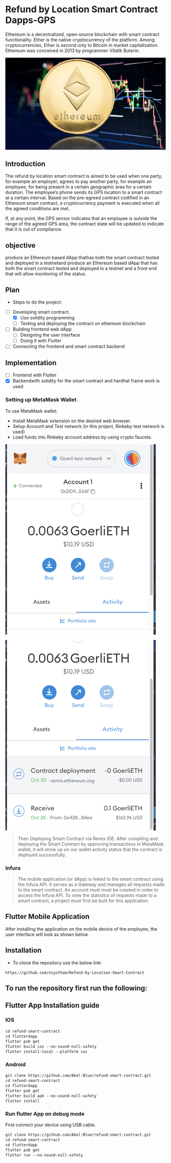 # Refund by Location Smart Contract Dapps-GPS
Ethereum is a decentralized, open-source blockchain with smart contract functionality. Ether is the native cryptocurrency of the platform. Among cryptocurrencies, Ether is second only to Bitcoin in market capitalization. Ethereum was conceived in 2013 by programmer Vitalik Buterin.

![Ethereum](https://github.com/niyotham/Refund-by-Location-Smart-Contract/blob/main/ethereum.png)

## Introduction

The refund by location smart contract is aimed to be used when one party, for example an employer, agrees to pay another party, for example an employee, for being present in a certain geographic area for a certain duration. The employee’s phone sends its GPS location to a smart contract at a certain interval. Based on the pre-agreed contract codified in an Ethereum smart contract, a cryptocurrency payment is executed when all the agreed conditions are met.  

If, at any point, the GPS sensor indicates that an employee is outside the range of the agreed GPS area, the contract state will be updated to indicate that it is out of compliance.  

## objective

produce an Ethereum based dApp thathas both the smart contract tested and deployed in a testnetand
produce an Ethereum based dApp that has both the smart contract tested and deployed in a testnet and a front end that will allow monitoring of the status.

## Plan
* Steps to do the project:
- [ ] Developing smart contract.
    - [x] Use solidity programming
    - [ ]  Testing and deploying the contract on ethereum blockchain
- [ ]  Building frontend web dApp
    - [ ]  Designing the user interface
    - [ ]  Doing it with Flutter
- [ ]  Connecting the frontend and smart contract backend
## Implementation
- [ ] Frontend  with Flutter
- [x] Backendwith solidity for the smart contract and hardhat frame work is used
### Setting up MetaMask Wallet
To use MetaMask wallet:

- Install MetaMask extension on the desired web browser.
- Setup Account and Test network (in this project, Rinkeby test network is used)
- Load funds into Rinkeby account address by using crypto faucets.

![alt text](https://github.com/niyotham/Refund-by-Location-Smart-Contract/blob/main/flutterdapp/images/Screen%20Shot%202022-10-30%20at%2010.18.00%20AM.png)

![alt text](https://github.com/niyotham/Refund-by-Location-Smart-Contract/blob/main/flutterdapp/images/Screen%20Shot%202022-10-30%20at%2010.18.10%20AM.png)

> Then Deploying Smart Contract via Remix IDE. After compiling and deploying the Smart Contract by approving transactions in MetaMask wallet, it will show up on our wallet activity status that the contract is deployed successfully.

### Infura
> The mobile application (or dApp) is linked to the smart contract using the Infura API. It serves as a Gateway and manages all requests made to the smart contract. An account must must be created in order to access the Infura API. To view the statistics of requests made to a smart contract, a project must first be built for this application.
## Flutter Mobile Application
After installing the application on the mobile device of the employee, the user interface will look as shown below.


## Installation
* To clone the repository use the below link:
```
https://github.com/niyotham/Refund-by-Location-Smart-Contract
``` 
## To run the repository first run the following:


## Flutter App Installation guide
### IOS
``` git clone https://github.com/Abel-Blue/refund-smart-contract.git
cd refund-smart-contract
cd flutterdapp
flutter pub get
flutter build ios --no-sound-null-safety
flutter install-local --platform ios

``` 
### Android
```
git clone https://github.com/Abel-Blue/refund-smart-contract.git
cd refund-smart-contract
cd flutterdapp
flutter pub get
flutter build apk --no-sound-null-safety
flutter install
``` 
### Run flutter App on debug mode
First connect your device using USB cable.
```
git clone https://github.com/Abel-Blue/refund-smart-contract.git
cd refund-smart-contract
cd flutterdapp
flutter pub get
flutter run --no-sound-null-safety 
```
